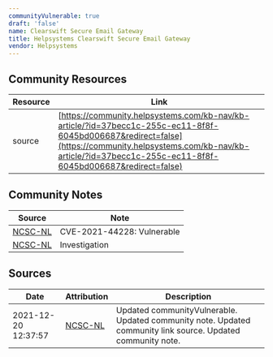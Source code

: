 ```yaml
---
communityVulnerable: true
draft: 'false'
name: Clearswift Secure Email Gateway
title: Helpsystems Clearswift Secure Email Gateway
vendor: Helpsystems
---
```



## Community Resources
| Resource | Link |
| --- | --- |
| source | [https://community.helpsystems.com/kb-nav/kb-article/?id=37becc1c-255c-ec11-8f8f-6045bd006687&redirect=false](https://community.helpsystems.com/kb-nav/kb-article/?id=37becc1c-255c-ec11-8f8f-6045bd006687&redirect=false) |

## Community Notes
| Source | Note |
| --- | --- |
| [NCSC-NL](https://github.com/NCSC-NL/log4shell/blob/main/software/README.md) | CVE-2021-44228: Vulnerable </ul> |
| [NCSC-NL](https://github.com/NCSC-NL/log4shell/blob/main/software/README.md) | Investigation |

## Sources
| Date | Attribution | Description |
| --- | --- | --- |
| 2021-12-20 12:37:57 | [NCSC-NL](https://github.com/NCSC-NL/log4shell/blob/main/software/README.md) | Updated communityVulnerable. Updated community note. Updated community link source. Updated community note.  |
